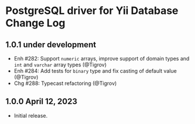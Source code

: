 # PostgreSQL driver for Yii Database Change Log

## 1.0.1 under development

- Enh #282: Support `numeric` arrays, improve support of domain types and `int` and `varchar` array types (@Tigrov)
- Enh #284: Add tests for `binary` type and fix casting of default value (@Tigrov)
- Chg #288: Typecast refactoring (@Tigrov)

## 1.0.0 April 12, 2023

- Initial release.
